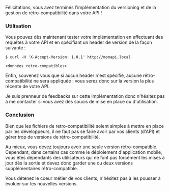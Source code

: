 Félicitations, vous avez terminés l'implémentation du versioning et de la gestion de rétro-compatibilité dans votre API !

### Utilisation

Vous pouvez dès maintenant tester votre implémentation en effectuant des requêtes à votre API et en spécifiant un header de version de la façon suivante :

```
$ curl -H 'X-Accept-Version: 1.0.1' http://monapi.local

<données retro-compatibles>
```

Enfin, souvenez vous que si aucun header n'est spécifié, aucune rétro-compatibilité ne sera appliquée : vous serez donc sur la version la plus récente de votre API.

Je suis prenneur de feedbacks sur cette implémentation donc n'hésitez pas à me contacter si vous avez des soucis de mise en place ou d'utilisation.

### Conclusion

Bien que les fichiers de retro-compatibilité soient simples à mettre en place par les développeurs, il ne faut pas se faire avoir par vos clients (d'API) et gérer trop de versions de rétro-compatibilité.

Au mieux, vous devez toujours avoir une seule version rétro-compatible. Cependant, dans certains cas comme le déploiement d'application mobile, vous êtes dépendants des utilisateurs qui ne font pas forcément les mises à jour dès la sortie et devez donc garder une ou deux versions supplémentaires rétro-compatible.

Vous détenez le coeur métier de vos clients, n'hésitez pas à les pousser à évoluer sur les nouvelles versions.
